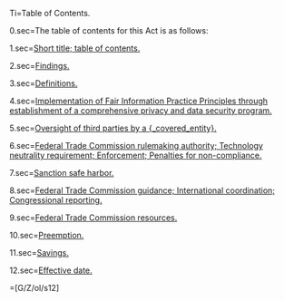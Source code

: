 Ti=Table of Contents.

0.sec=The table of contents for this Act is as follows:

1.sec=<a href="#Title.Sec">Short title; table of contents.</a>

2.sec=<a href="#Findings.Sec">Findings.</a>

3.sec=<a href="#Def.Sec">Definitions.</a>

4.sec=<a href="#Principle.Sec">Implementation of Fair Information Practice Principles through establishment of a comprehensive privacy and data security program.</a>

5.sec=<a href="#OversightOfThirdParties.Sec">Oversight of third parties by a {_covered_entity}.</a>

6.sec=<a href="#FTC-Authority.Sec">Federal Trade Commission rulemaking authority; Technology neutrality requirement; Enforcement; Penalties for non-compliance.</a>

7.sec=<a href="#SanctionSafeHarbor.Sec">Sanction safe harbor.</a>

8.sec=<a href="#FTC-Guidance.Sec">Federal Trade Commission guidance; International coordination; Congressional reporting.</a>

9.sec=<a href="#FTC-Resources.Sec">Federal Trade Commission resources.</a>

10.sec=<a href="#LegalPreemption.Sec">Preemption.</a>

11.sec=<a href="#SavingsClause.Sec">Savings.</a>

12.sec=<a href="#EffectiveDate.Sec">Effective date.</a>

=[G/Z/ol/s12]
